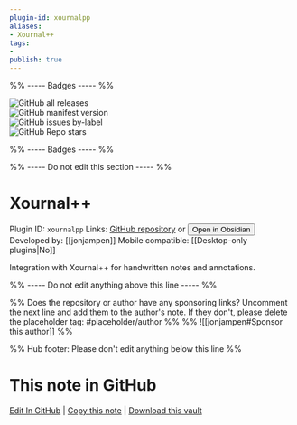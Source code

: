 ```yaml
---
plugin-id: xournalpp
aliases:
- Xournal++
tags: 
- 
publish: true
---
```


%% ----- Badges ----- %%

![GitHub all releases](https://img.shields.io/github/downloads/jonjampen/obsidian-xournalpp/total?color=573E7A&logo=github&style=for-the-badge)   
![GitHub manifest version](https://img.shields.io/github/manifest-json/v/jonjampen/obsidian-xournalpp?color=573E7A&logo=github&style=for-the-badge)   
![GitHub issues by-label](https://img.shields.io/github/issues/jonjampen/obsidian-xournalpp/help%20wanted?color=573E7A&logo=github&style=for-the-badge)   
![GitHub Repo stars](https://img.shields.io/github/stars/jonjampen/obsidian-xournalpp?color=573E7A&logo=github&style=for-the-badge)

%% ----- Badges ----- %%

%% ----- Do not edit this section ----- %%

# Xournal++

Plugin ID: `xournalpp`
Links: [GitHub repository](https://github.com/jonjampen/obsidian-xournalpp) or [<button id=HH>Open in Obsidian</button>](obsidian://show-plugin?id=xournalpp)
Developed by: [[jonjampen]]
Mobile compatible: [[Desktop-only plugins|No]]

Integration with Xournal++ for handwritten notes and annotations.

%% ----- Do not edit anything above this line ----- %% 

%% Does the repository or author have any sponsoring links? Uncomment the next line and add them to the author's note. If they don't, please delete the placeholder tag: #placeholder/author %%
%% ![[jonjampen#Sponsor this author]] %%

%% Hub footer: Please don't edit anything below this line %%

# This note in GitHub

<span class="git-footer">[Edit In GitHub](https://github.dev/obsidian-community/obsidian-hub/blob/main/02%20-%20Community%20Expansions/02.05%20All%20Community%20Expansions/Plugins/xournalpp.md "git-hub-edit-note") | [Copy this note](https://raw.githubusercontent.com/obsidian-community/obsidian-hub/main/02%20-%20Community%20Expansions/02.05%20All%20Community%20Expansions/Plugins/xournalpp.md "git-hub-copy-note") | [Download this vault](https://github.com/obsidian-community/obsidian-hub/archive/refs/heads/main.zip "git-hub-download-vault") </span>
